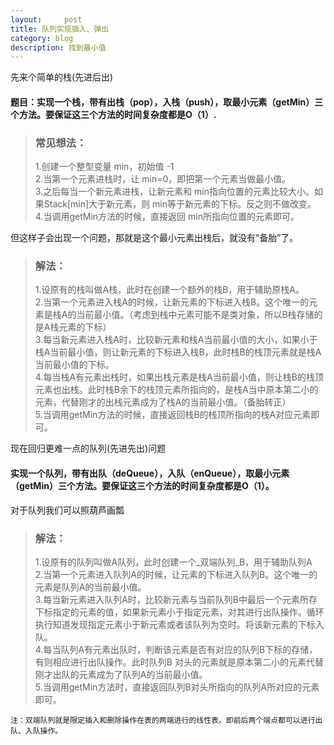 ```yaml
---
layout:     post
title: 队列实现插入、弹出
category: blog
description: 找到最小值   
---
```

先来个简单的栈(先进后出)

#### 题目：实现一个栈，带有出栈（pop），入栈（push），取最小元素（getMin）三个方法。要保证这三个方法的时间复杂度都是O（1）.

> ### 常见想法：
> 1.创建一个整型变量 min，初始值 -1  
> 2.当第一个元素进栈时，让 min=0，即把第一个元素当做最小值。  
> 3.之后每当一个新元素进栈，让新元素和 min指向位置的元素比较大小。如果Stack[min]大于新元素，则 min等于新元素的下标。反之则不做改变。  
> 4.当调用getMin方法的时候，直接返回 min所指向位置的元素即可。  

但这样子会出现一个问题，那就是这个最小元素出栈后，就没有“备胎”了。

> ### 解法：
> 1.设原有的栈叫做A栈，此时在创建一个额外的栈B，用于辅助原栈A。  
> 2.当第一个元素进入栈A的时候，让新元素的下标进入栈B。这个唯一的元素是栈A的当前最小值。（考虑到栈中元素可能不是类对象，所以B栈存储的是A栈元素的下标）  
> 3.每当新元素进入栈A时，比较新元素和栈A当前最小值的大小，如果小于栈A当前最小值，则让新元素的下标进入栈B，此时栈B的栈顶元素就是栈A当前最小值的下标。  
> 4.每当栈A有元素出栈时，如果出栈元素是栈A当前最小值，则让栈B的栈顶元素也出栈。此时栈B余下的栈顶元素所指向的，是栈A当中原本第二小的元素，代替刚才的出栈元素成为了栈A的当前最小值。（备胎转正）  
> 5.当调用getMin方法的时候，直接返回栈B的栈顶所指向的栈A对应元素即可。

现在回归更难一点的队列(先进先出)问题

#### 实现一个队列，带有出队（deQueue），入队（enQueue），取最小元素（getMin）三个方法。要保证这三个方法的时间复杂度都是O（1）。

对于队列我们可以照葫芦画瓢

> ### 解法：
> 1.设原有的队列叫做A队列，此时创建一个_双端队列_B，用于辅助队列A  
> 2.当第一个元素进入队列A的时候，让元素的下标进入队列B。这个唯一的元素是队列A的当前最小值。  
> 3.每当新元素进入队列A时，比较新元素与当前队列B中最后一个元素所存下标指定的元素的值，如果新元素小于指定元素，对其进行出队操作。循环执行知道发现指定元素小于新元素或者该队列为空时。将该新元素的下标入队。  
> 4.每当队列A有元素出队时，判断该元素是否有对应的队列B下标的存储，有则相应进行出队操作。此时队列B 对头的元素就是原本第二小的元素代替刚才出队的元素成为了队列A的当前最小值。  
> 5.当调用getMin方法时，直接返回队列B对头所指向的队列A所对应的元素即可。
```
注：双端队列就是限定插入和删除操作在表的两端进行的线性表。即前后两个端点都可以进行出队、入队操作。  
```